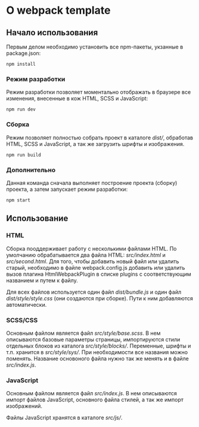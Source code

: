 # О webpack template
## Начало использования
Первым делом необходимо установить все npm-пакеты, укзанные в package.json:
```
npm install
```

### Режим разработки
Режим разработки позволяет моментально отображать в браузере все изменения, внесенные в кож HTML, SCSS и JavaScript:
```
npm run dev
```

### Сборка
Режим позволяет полностью собрать проект в каталоге _dist/_, обработав HTML, SCSS и JavaScript, а так же загрузить шрифты и изображения.
```
npm run build
```

### Дополнительно
Данная команда сначала выполняет построение проекта (сборку) проекта, а затем запускает режим разработки:
```
npm start
```

## Использование
### HTML
Сборка пооддерживает работу с несколькими файлами HTML. По умолчанию обрабатывается два файла HTML: _src/index.html_ и _src/second.html_. Для того, чтобы добавить новый файл или удалить старый, необходимо в файле webpack.config.js добавить или удалить вызов плагина HtmlWebpackPlugin в списке plugins с соответствующим названием и путем к файлу.  

Для всех файлов используется один файл _dist/bundle.js_ и один файл _dist/style/style.css_ (они создаются при сборке). Пути к ним добавляются автоматически.

### SCSS/CSS
Основным файлом является файл _src/style/base.scss_. В нем описываются базовые параметры страницы, импортируются стили отдельных блоков из каталога _src/style/blocks/_. Переменные, шрифты и т.п. хранится в _src/style/sys/_. При необходимости все названия можно поменять. Название основоного файла нужно так же менять и в файле _src/index.js_.


### JavaScript
Основным файлом является файл _src/index.js_. В нем описываются импорт файлов JavaScript, основного файла стилей, а так же импорт изображений.

Файлы JavaScript хранятся в каталоге _src/js/_.